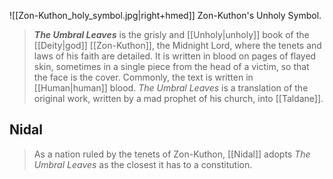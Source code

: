 ![[Zon-Kuthon_holy_symbol.jpg|right+hmed]] 
 Zon-Kuthon's Unholy Symbol.
> ***The Umbral Leaves*** is the grisly and [[Unholy|unholy]] book of the [[Deity|god]] [[Zon-Kuthon]], the Midnight Lord, where the tenets and laws of his faith are detailed. It is written in blood on pages of flayed skin, sometimes in a single piece from the head of a victim, so that the face is the cover. Commonly, the text is written in [[Human|human]] blood. *The Umbral Leaves* is a translation of the original work, written by a mad prophet of his church, into [[Taldane]].


## Nidal

> As a nation ruled by the tenets of Zon-Kuthon, [[Nidal]] adopts *The Umbral Leaves* as the closest it has to a constitution.







